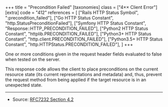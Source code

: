 +++
title = "Precondition Failed"
[taxonomies]
class = ["4&times;&times; Client Error"]
[extra]
code = "412"
references = [
    ["Rails HTTP Status Symbol", ":precondition_failed"],
    ["Go HTTP Status Constant", "http.StatusPreconditionFailed"],
    ["Symfony HTTP Status Constant", "Response::HTTP_PRECONDITION_FAILED"],
    ["Python2 HTTP Status Constant", "httplib.PRECONDITION_FAILED"],
    ["Python3+ HTTP Status Constant", "http.client.PRECONDITION_FAILED"],
    ["Python3.5+ HTTP Status Constant", "http.HTTPStatus.PRECONDITION_FAILED"],
]
+++

One or more conditions given in the request header fields evaluated to false when tested on the server.

This response code allows the client to place preconditions on the current resource state (its current representations and metadata) and, thus, prevent the request method from being applied if the target resource is in an unexpected state.

---

* Source: [RFC7232 Section 4.2][1]

[1]: <http://tools.ietf.org/html/rfc7232#section-4.2>
